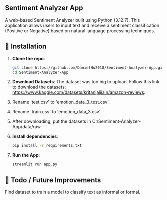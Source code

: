 ﻿## Sentiment Analyzer App

A web-based Sentiment Analyzer built using Python (3.12.7). This application allows users to input text and receive a sentiment classification (Positive or Negative) based on natural language processing techniques.

## 🔧 Installation

1. **Clone the repo**:
   ```bash
   git clone https://github.com/DanielHu2018/Sentiment-Analyzer-App.git
   cd Sentiment-Analyzer-App
   
2. **Download Datasets**: The dataset was too big to upload. Follow this link to download the datasets: https://www.kaggle.com/datasets/kritanjalijain/amazon-reviews.
  
3. Rename 'test.csv' to 'emotion_data_3_test.csv'.
4. Rename 'train.csv' to 'emotion_data_3.csv'.
5. After downloading, put the datasets in C:/Sentiment-Analyzer-App/data/raw.
  
6. **Install dependencies**:
   ```bash
   pip install -r requirements.txt

7. **Run the App**:
   ```bash
   streamlit run app.py

## 📌 Todo / Future Improvements
Find dataset to train a model to classify text as informal or formal.
